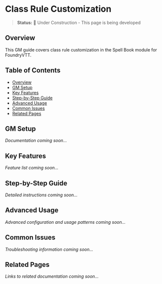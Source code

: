 # Class Rule Customization

> **Status:** 🚧 Under Construction - This page is being developed

## Overview

This GM guide covers class rule customization in the Spell Book module for FoundryVTT.

## Table of Contents

- [Overview](#overview)
- [GM Setup](#gm-setup)
- [Key Features](#key-features)
- [Step-by-Step Guide](#step-by-step-guide)
- [Advanced Usage](#advanced-usage)
- [Common Issues](#common-issues)
- [Related Pages](#related-pages)

## GM Setup

*Documentation coming soon...*

## Key Features

*Feature list coming soon...*

## Step-by-Step Guide

*Detailed instructions coming soon...*

## Advanced Usage

*Advanced configuration and usage patterns coming soon...*

## Common Issues

*Troubleshooting information coming soon...*

## Related Pages

*Links to related documentation coming soon...*
